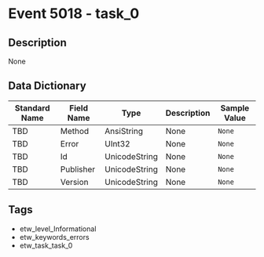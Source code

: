 # Event 5018 - task_0

## Description
None

## Data Dictionary
|Standard Name|Field Name|Type|Description|Sample Value|
|---|---|---|---|---|
|TBD|Method|AnsiString|None|`None`|
|TBD|Error|UInt32|None|`None`|
|TBD|Id|UnicodeString|None|`None`|
|TBD|Publisher|UnicodeString|None|`None`|
|TBD|Version|UnicodeString|None|`None`|

## Tags
* etw_level_Informational
* etw_keywords_errors
* etw_task_task_0